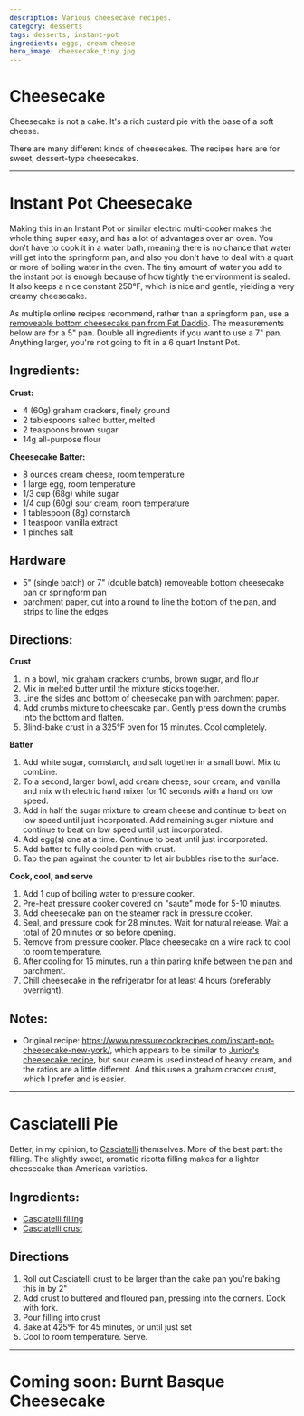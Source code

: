 ```yaml
---
description: Various cheesecake recipes. 
category: desserts
tags: desserts, instant-pot
ingredients: eggs, cream cheese
hero_image: cheesecake_tiny.jpg 
---
```


# Cheesecake

Cheesecake is not a cake. It's a rich custard pie with the base of a soft cheese. 

There are many different kinds of cheesecakes. The recipes here are for sweet, dessert-type cheesecakes.

* * *

# Instant Pot Cheesecake

Making this in an Instant Pot or similar electric multi-cooker makes the whole thing super easy, and has a lot of advantages over an oven. You don't have to cook it in a water bath, meaning there is no chance that water will get into the springform pan, and also you don't have to deal with a quart or more of boiling water in the oven. The tiny amount of water you add to the instant pot is enough because of how tightly the environment is sealed. It also keeps a nice constant 250°F, which is nice and gentle, yielding a very creamy cheesecake.

As multiple online recipes recommend, rather than a springform pan, use a [removeable bottom cheesecake pan from Fat Daddio](https://shop.fatdaddios.com/products/cheesecake-pans). The measurements below are for a 5" pan. Double all ingredients if you want to use a 7" pan. Anything larger, you're not going to fit in a 6 quart Instant Pot.

## Ingredients:

**Crust:**

* 4 (60g) graham crackers, finely ground
* 2 tablespoons salted butter, melted
* 2 teaspoons brown sugar
* 14g all-purpose flour 

**Cheesecake Batter:**

* 8 ounces cream cheese, room temperature
* 1 large egg, room temperature
* 1/3 cup (68g) white sugar
* 1/4 cup (60g) sour cream, room temperature
* 1 tablespoon (8g) cornstarch
* 1 teaspoon vanilla extract
* 1 pinches salt

## Hardware

* 5" (single batch) or 7" (double batch) removeable bottom cheesecake pan or springform pan
* parchment paper, cut into a round to line the bottom of the pan, and strips to line the edges

## Directions:

**Crust**

1. In a bowl, mix graham crackers crumbs, brown sugar, and flour
2. Mix in melted butter until the mixture sticks together.
3. Line the sides and bottom of cheesecake pan with parchment paper.
4. Add crumbs mixture to cheescake pan. Gently press down the crumbs into the bottom and flatten.
5. Blind-bake crust in a 325°F oven for 15 minutes. Cool completely.

**Batter**

1. Add white sugar, cornstarch, and salt together in a small bowl. Mix to combine.
2. To a second, larger bowl, add cream cheese, sour cream, and vanilla and mix with electric hand mixer for 10 seconds with a hand on low speed.
3. Add in half the sugar mixture to cream cheese and continue to beat on low speed until just incorporated. Add remaining sugar mixture and continue to beat on low speed until just incorporated.
4. Add egg(s) one at a time. Continue to beat until just incorporated.
5. Add batter to fully cooled pan with crust.
6. Tap the pan against the counter to let air bubbles rise to the surface.

**Cook, cool, and serve**

1. Add 1 cup of boiling water to pressure cooker. 
2. Pre-heat pressure cooker covered on "saute" mode for 5-10 minutes.
3. Add cheesecake pan on the steamer rack in pressure cooker.
4. Seal, and pressure cook for 28 minutes. Wait for natural release. Wait a total of 20 minutes or so before opening.
5. Remove from pressure cooker. Place cheesecake on a wire rack to cool to room temperature.
6. After cooling for 15 minutes, run a thin paring knife between the pan and parchment. 
7. Chill cheesecake in the refrigerator for at least 4 hours (preferably overnight).

## Notes:

* Original recipe: <https://www.pressurecookrecipes.com/instant-pot-cheesecake-new-york/>, which appears to be similar to [Junior's cheesecake recipe](https://www.food.com/recipe/juniors-famous-cheesecake-17927), but sour cream is used instead of heavy cream, and the ratios are a little different. And this uses a graham cracker crust, which I prefer and is easier.

* * *

# Casciatelli Pie

Better, in my opinion, to [Casciatelli](./Casciatelli.html) themselves. More of the best part: the filling. The slightly sweet, aromatic ricotta filling makes for a lighter cheesecake than American varieties.

## Ingredients:

- [Casciatelli filling](./Casciatelli.html)
- [Casciatelli crust](./Casciatelli.html)

## Directions

1. Roll out Casciatelli crust to be larger than the cake pan you're baking this in by 2"
2. Add crust to  buttered and floured pan, pressing into the corners. Dock with fork.
3. Pour filling into crust
4. Bake at 425°F for 45 minutes, or until just set
5. Cool to room temperature. Serve.

* * *

# Coming soon: Burnt Basque Cheesecake